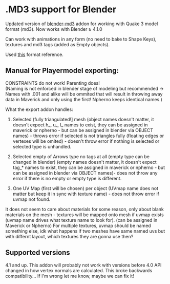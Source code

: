 # .MD3 support for Blender

Updated version of [blender-md3](https://github.com/neumond/blender-md3) addon for working with Quake 3 model format (md3).
Now works with Blender ≥ 4.1.0

Can work with animations in any form (no need to bake to Shape Keys), textures and md3 tags (added as Empty objects).

Used [this](http://www.icculus.org/homepages/phaethon/q3a/formats/md3format.html) format reference.

## Manual for Playermodel exporting:
CONSTRAINTS do not work! Parenting does!  
(Naming is not enforced in blender stage of modeling but recommended ->  
Names with .001 and alike will be ommited that will result in throwing away data in Maverick and only using the first! Npherno keeps identical names.)  

What the export addon handles:

1. Selected (fully triangulated!] mesh <objects> (object names doesn't matter, it doesn't expect h_, u_, l_ names to exist, they can be assigned in maverick or npherno - but can be assigned in blender via OBJECT names) - throws error if selected is not triangles fully (floating edges or vertexes will be omited) - doesn't throw error if nothing is selected or selected type is unhandled.  
				
2. Selected empty <objects> of Arrows type <or> no tags at all (empty type can be changed in blender) (empty names doesn't matter, it doesn't expect tag_* names to exist, they can be assigned in maverick or npherno - but can be assigned in blender via OBJECT names)- does not throw any error if there is no empty or empty type is different.  
   
3. One UV Map (first will be chosen) per object (UVmap name does not matter but keep it in sync with texture name) - does not throw error if uvmap not found.  

It does not seem to care about materials for some reason, only about blank materials on the mesh - textures will be mapped onto mesh if uvmap exists (uvmap name drives what texture name to look for). (can be assigned in Maverick or Npherno)
For multiple textures, uvmap should be named something else, idk what happens if two meshes have same named uvs but with differnt layout, which textures they are gonna use then?

## Supported versions

4.1 and up. This addon will probably not work with versions before 4.0 
API changed in how vertex normals are calculated. This broke backwards compatibility...
If I'm wrong let me know, maybe we can fix it!

